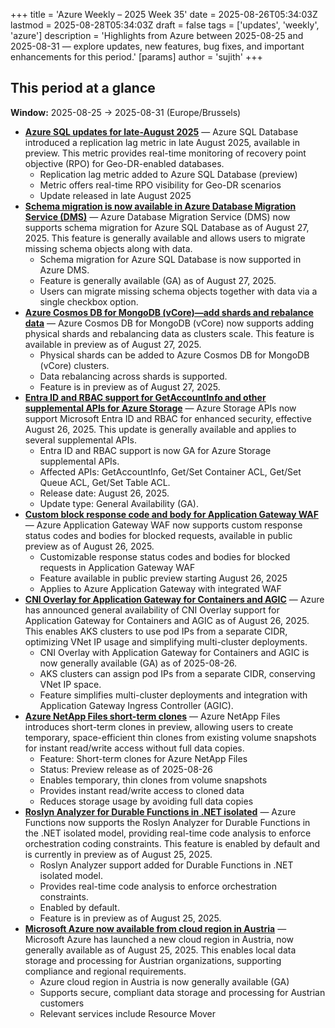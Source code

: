 +++
title = 'Azure Weekly – 2025 Week 35'
date = 2025-08-26T05:34:03Z
lastmod = 2025-08-28T05:34:03Z
draft = false
tags = ['updates', 'weekly', 'azure']
description = 'Highlights from Azure between 2025-08-25 and 2025-08-31 — explore updates, new features, bug fixes, and important enhancements for this period.'
[params]
    author = 'sujith'
+++
## This period at a glance

**Window:** 2025-08-25 → 2025-08-31 (Europe/Brussels)

- **[Azure SQL updates for late-August 2025](<https://azure.microsoft.com/updates?id=500780>)** — Azure SQL Database introduced a replication lag metric in late August 2025, available in preview. This metric provides real-time monitoring of recovery point objective (RPO) for Geo-DR-enabled databases.
  - Replication lag metric added to Azure SQL Database (preview)
  - Metric offers real-time RPO visibility for Geo-DR scenarios
  - Update released in late August 2025
- **[Schema migration is now available in Azure Database Migration Service (DMS)](<https://azure.microsoft.com/updates?id=500770>)** — Azure Database Migration Service (DMS) now supports schema migration for Azure SQL Database as of August 27, 2025. This feature is generally available and allows users to migrate missing schema objects along with data.
  - Schema migration for Azure SQL Database is now supported in Azure DMS.
  - Feature is generally available (GA) as of August 27, 2025.
  - Users can migrate missing schema objects together with data via a single checkbox option.
- **[Azure Cosmos DB for MongoDB (vCore)—add shards and rebalance data](<https://azure.microsoft.com/updates?id=500755>)** — Azure Cosmos DB for MongoDB (vCore) now supports adding physical shards and rebalancing data as clusters scale. This feature is available in preview as of August 27, 2025.
  - Physical shards can be added to Azure Cosmos DB for MongoDB (vCore) clusters.
  - Data rebalancing across shards is supported.
  - Feature is in preview as of August 27, 2025.
- **[Entra ID and RBAC support for GetAccountInfo and other supplemental APIs for Azure Storage](<https://azure.microsoft.com/updates?id=496287>)** — Azure Storage APIs now support Microsoft Entra ID and RBAC for enhanced security, effective August 26, 2025. This update is generally available and applies to several supplemental APIs.
  - Entra ID and RBAC support is now GA for Azure Storage supplemental APIs.
  - Affected APIs: GetAccountInfo, Get/Set Container ACL, Get/Set Queue ACL, Get/Set Table ACL.
  - Release date: August 26, 2025.
  - Update type: General Availability (GA).
- **[Custom block response code and body for Application Gateway WAF](<https://azure.microsoft.com/updates?id=501323>)** — Azure Application Gateway WAF now supports custom response status codes and bodies for blocked requests, available in public preview as of August 26, 2025.
  - Customizable response status codes and bodies for blocked requests in Application Gateway WAF
  - Feature available in public preview starting August 26, 2025
  - Applies to Azure Application Gateway with integrated WAF
- **[CNI Overlay for Application Gateway for Containers and AGIC](<https://azure.microsoft.com/updates?id=500991>)** — Azure has announced general availability of CNI Overlay support for Application Gateway for Containers and AGIC as of August 26, 2025. This enables AKS clusters to use pod IPs from a separate CIDR, optimizing VNet IP usage and simplifying multi-cluster deployments.
  - CNI Overlay with Application Gateway for Containers and AGIC is now generally available (GA) as of 2025-08-26.
  - AKS clusters can assign pod IPs from a separate CIDR, conserving VNet IP space.
  - Feature simplifies multi-cluster deployments and integration with Application Gateway Ingress Controller (AGIC).
- **[Azure NetApp Files short-term clones](<https://azure.microsoft.com/updates?id=500914>)** — Azure NetApp Files introduces short-term clones in preview, allowing users to create temporary, space-efficient thin clones from existing volume snapshots for instant read/write access without full data copies.
  - Feature: Short-term clones for Azure NetApp Files
  - Status: Preview release as of 2025-08-26
  - Enables temporary, thin clones from volume snapshots
  - Provides instant read/write access to cloned data
  - Reduces storage usage by avoiding full data copies
- **[Roslyn Analyzer for Durable Functions in .NET isolated](<https://azure.microsoft.com/updates?id=500473>)** — Azure Functions now supports the Roslyn Analyzer for Durable Functions in the .NET isolated model, providing real-time code analysis to enforce orchestration coding constraints. This feature is enabled by default and is currently in preview as of August 25, 2025.
  - Roslyn Analyzer support added for Durable Functions in .NET isolated model.
  - Provides real-time code analysis to enforce orchestration constraints.
  - Enabled by default.
  - Feature is in preview as of August 25, 2025.
- **[Microsoft Azure now available from cloud region in Austria](<https://azure.microsoft.com/updates?id=500650>)** — Microsoft Azure has launched a new cloud region in Austria, now generally available as of August 25, 2025. This enables local data storage and processing for Austrian organizations, supporting compliance and regional requirements.
  - Azure cloud region in Austria is now generally available (GA)
  - Supports secure, compliant data storage and processing for Austrian customers
  - Relevant services include Resource Mover

